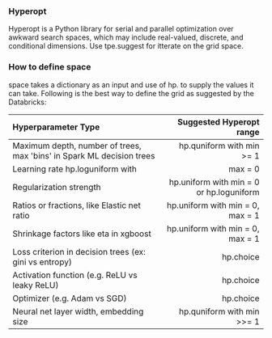 ### Hyperopt

Hyperopt is a Python library for serial and parallel optimization over awkward search spaces, which may include real-valued, discrete, and conditional dimensions. Use tpe.suggest for itterate on the grid space.

### How to define space

space takes a dictionary as an input and use of hp.<distribution> to supply the values it can take. Following is the best way to define the grid as suggested by the Databricks:

| Hyperparameter Type	| Suggested Hyperopt range |
|:--------------------|-------------------------:|
| Maximum depth, number of trees, max 'bins' in Spark ML decision trees	| hp.quniform with min >= 1 |
| Learning rate	hp.loguniform with | max = 0 |
| Regularization strength	| hp.uniform with min = 0 or hp.loguniform |
| Ratios or fractions, like Elastic net ratio	| hp.uniform with min = 0, max = 1 |
| Shrinkage factors like eta in xgboost	| hp.uniform with min = 0, max = 1 |
| Loss criterion in decision trees (ex: gini vs entropy) | hp.choice |
| Activation function (e.g. ReLU vs leaky ReLU) |	hp.choice |
| Optimizer (e.g. Adam vs SGD)	| hp.choice |
| Neural net layer width, embedding size	| hp.quniform with min >>= 1 |
